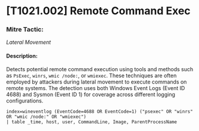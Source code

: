 # [T1021.002] Remote Command Exec

### Mitre Tactic:  
*Lateral Movement*

#### Description:  
Detects potential remote command execution using tools and methods such as `PsExec`, `winrs`, `wmic /node:`, or `wmiexec`. These techniques are often employed by attackers during lateral movement to execute commands on remote systems. The detection uses both Windows Event Logs (Event ID 4688) and Sysmon (Event ID 1) for coverage across different logging configurations.

```spl
index=wineventlog (EventCode=4688 OR EventCode=1) ("psexec" OR "winrs" OR "wmic /node:" OR "wmiexec")
| table _time, host, user, CommandLine, Image, ParentProcessName

